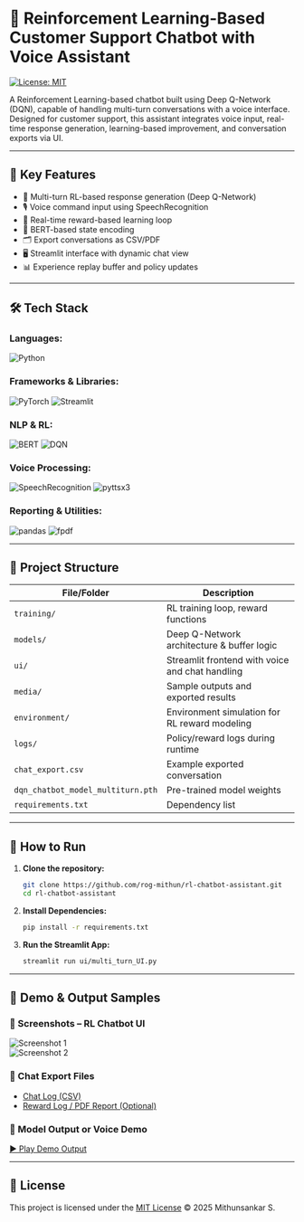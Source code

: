 # 🤖 Reinforcement Learning-Based Customer Support Chatbot with Voice Assistant

[![License: MIT](https://img.shields.io/badge/License-MIT-yellow.svg)](LICENSE)

A Reinforcement Learning-based chatbot built using Deep Q-Network (DQN), capable of handling multi-turn conversations with a voice interface. Designed for customer support, this assistant integrates voice input, real-time response generation, learning-based improvement, and conversation exports via UI.

---

## 📌 Key Features

- 🧠 Multi-turn RL-based response generation (Deep Q-Network)
- 🎙️ Voice command input using SpeechRecognition
- 🔁 Real-time reward-based learning loop
- 💬 BERT-based state encoding
- 🗂️ Export conversations as CSV/PDF
- 🖥️ Streamlit interface with dynamic chat view
- 📊 Experience replay buffer and policy updates

---

## 🛠️ Tech Stack

### Languages:
![Python](https://img.shields.io/badge/Python-3776AB?style=flat&logo=python&logoColor=white)

### Frameworks & Libraries:
![PyTorch](https://img.shields.io/badge/PyTorch-EE4C2C?style=flat&logo=pytorch&logoColor=white)
![Streamlit](https://img.shields.io/badge/Streamlit-FF4B4B?style=flat&logo=streamlit&logoColor=white)

### NLP & RL:
![BERT](https://img.shields.io/badge/BERT-NLP-blue?style=flat)
![DQN](https://img.shields.io/badge/DQN-RL-black?style=flat)

### Voice Processing:
![SpeechRecognition](https://img.shields.io/badge/SpeechRecognition-voice-yellow?style=flat)
![pyttsx3](https://img.shields.io/badge/pyttsx3-voice-green?style=flat)

### Reporting & Utilities:
![pandas](https://img.shields.io/badge/pandas-data-blue?style=flat&logo=pandas&logoColor=white)
![fpdf](https://img.shields.io/badge/fpdf-PDF-red?style=flat)

---

## 📁 Project Structure

| File/Folder                  | Description                                     |
|------------------------------|-------------------------------------------------|
| `training/`                  | RL training loop, reward functions              |
| `models/`                    | Deep Q-Network architecture & buffer logic      |
| `ui/`                        | Streamlit frontend with voice and chat handling |
| `media/`                     | Sample outputs and exported results             |
| `environment/`               | Environment simulation for RL reward modeling   |
| `logs/`                      | Policy/reward logs during runtime               |
| `chat_export.csv`            | Example exported conversation                   |
| `dqn_chatbot_model_multiturn.pth` | Pre-trained model weights              |
| `requirements.txt`           | Dependency list                                 |

---

## 🚀 How to Run

1. **Clone the repository:**
   ```bash
   git clone https://github.com/rog-mithun/rl-chatbot-assistant.git
   cd rl-chatbot-assistant

2. **Install Dependencies:**
   ```bash
   pip install -r requirements.txt

3. **Run the Streamlit App:**
   ```bash
   streamlit run ui/multi_turn_UI.py

---

## 📂 Demo & Output Samples

### 📸 Screenshots – RL Chatbot UI
![Screenshot 1](media/screenshot1.png)  
![Screenshot 2](media/screenshot2.png)

### 📄 Chat Export Files
- [Chat Log (CSV)](chat_export.csv)
- [Reward Log / PDF Report (Optional)](media/reward_report.pdf)

### 🎥 Model Output or Voice Demo
[▶️ Play Demo Output](media/demo_output.mp4)

---

## 📖 License

This project is licensed under the [MIT License](LICENSE) © 2025 Mithunsankar S.
